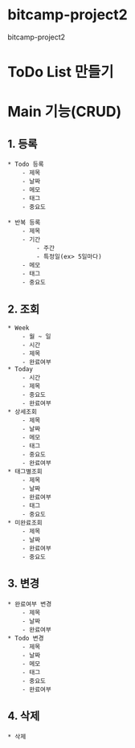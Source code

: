 # bitcamp-project2
bitcamp-project2

# ToDo List 만들기

# Main 기능(CRUD)

## 1. 등록
    * Todo 등록
        - 제목
        - 날짜
        - 메모
        - 태그
        - 중요도
        
    * 반복 등록
        - 제목
        - 기간
            - 주간
            - 특정일(ex> 5일마다)
        - 메모
        - 태그
        - 중요도
        
## 2. 조회
    * Week
        - 월 ~ 일
        - 시간
        - 제목
        - 완료여부
    * Today
        - 시간
        - 제목
        - 중요도
        - 완료여부
    * 상세조회
        - 제목
        - 날짜
        - 메모
        - 태그
        - 중요도
        - 완료여부
    * 태그별조회
        - 제목
        - 날짜
        - 완료여부
        - 태그
        - 중요도
    * 미완료조회
        - 제목
        - 날짜
        - 완료여부
        - 중요도
        
## 3. 변경
    * 완료여부 변경
        - 제목
        - 날짜
        - 완료여부
    * Todo 변경
        - 제목
        - 날짜
        - 메모
        - 태그
        - 중요도
        - 완료여부

## 4. 삭제
    * 삭제

